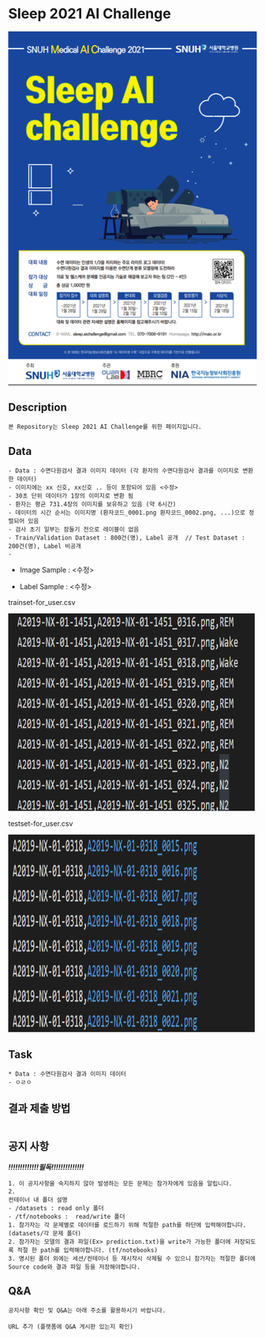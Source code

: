 # Sleep 2021 AI Challenge

<img width=700 src="/Image/포스터.PNG"/> 

## Description
```
본 Repository는 Sleep 2021 AI Challenge를 위한 페이지입니다.
```


## Data
```
- Data : 수면다원검사 결과 이미지 데이터 (각 환자의 수면다원검사 결과를 이미지로 변환한 데이터)
- 이미지에는 xx 신호, xx신호 .. 등이 포함되어 있음 <수정>
- 30초 단위 데이터가 1장의 이미지로 변환 됨
- 환자는 평균 731.4장의 이미지를 보유하고 있음 (약 6시간)
- 데이터의 시간 순서는 이미지명 (환자코드_0001.png 환자코드_0002.png, ...)으로 정렬되어 있음
- 검사 초기 일부는 잠들기 전으로 레이블이 없음 
- Train/Validation Dataset : 800건(명), Label 공개  // Test Dataset : 200건(명), Label 비공개
- 
```
- Image Sample : <수정>

- Label Sample : <수정>

trainset-for_user.csv

<img width=500 height = 400 src="Image/Sample_train_label.PNG"/> 

testset-for_user.csv

<img width=500 height = 400 src="Image/Sample_test_label.PNG"/> 

## Task

```
* Data : 수면다원검사 결과 이미지 데이터
- ㅇㄹㅇ
```
## 결과 제출 방법
```
```

## 공지 사항
***!!!!!!!!!!!!!필독!!!!!!!!!!!!!!***
```
1. 이 공지사항을 숙지하지 않아 발생하는 모든 문제는 참가자에게 있음을 알립니다.
2. 
컨테이너 내 폴더 설명
- /datasets : read only 폴더
- /tf/notebooks :  read/write 폴더
1. 참가자는 각 문제별로 데이터를 로드하기 위해 적절한 path를 하단에 입력해야합니다. (datasets/각 문제 폴더)
2. 참가자는 모델의 결과 파일(Ex> prediction.txt)을 write가 가능한 폴더에 저장되도록 적절 한 path를 입력해야합니다. (tf/notebooks)
3. 명시된 폴더 외에는 세션/컨테이너 등 재시작시 삭제될 수 있으니 참가자는 적절한 폴더에 Source code와 결과 파일 등을 저장해야합니다.
```

## Q&A
```
공지사항 확인 및 Q&A는 아래 주소를 활용하시기 바랍니다.

URL 추가 (플랫폼에 Q&A 게시판 있는지 확인)
```
